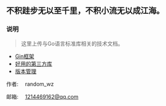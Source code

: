 ## 不积跬步无以至千里，不积小流无以成江海。



### 说明

> 这里上传与Go语言标准库相关的技术文档。

- [Gin框架](gin/gin.md)
- [好用的第三方库](sdk/README.md)
- [版本管理](版本管理/README.md)

作者: &emsp;random_wz

邮箱: &emsp;1214469162@qq.com